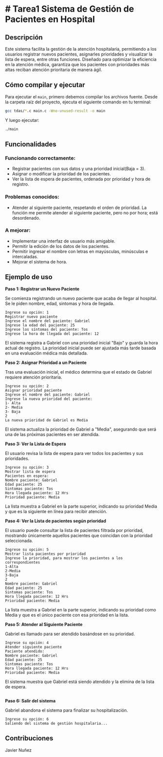 
# # Tarea1 Sistema de Gestión de Pacientes en Hospital

## Descripción

Este sistema facilita la gestión de la atención hospitalaria, permitiendo a los usuarios registrar nuevos pacientes, asignarles prioridades y visualizar la lista de espera, entre otras funciones. Diseñado para optimizar la eficiencia en la atención médica, garantiza que los pacientes con prioridades más altas reciban atención prioritaria de manera ágil.

## Cómo compilar y ejecutar

Para ejecutar el `main`, primero debemos compilar los archivos fuente. Desde la carpeta raíz del proyecto, ejecuta el siguiente comando en tu terminal:

```bash
gcc tdas/*.c main.c -Wno-unused-result -o main
```
Y luego ejecutar:

```bash
./main
```

## Funcionalidades

### Funcionando correctamente:
- Registrar pacientes con sus datos y una prioridad inicial(Baja = 3).
- Asignar o modificar la prioridad de los pacientes.
- Ver la lista de espera de pacientes, ordenada por prioridad y hora de registro.

### Problemas conocidos:

- Atender al siguiente paciente, respetando el orden de prioridad. La función me permite atender al siguiente paciente, pero no por hora; está desordenado. 

### A mejorar:

- Implementar una interfaz de usuario más amigable.
- Permitir la edición de los datos de los pacientes.
- Permitir ingresar el nombre con letras en mayúsculas, minúsculas e intercaladas.
- Mejorar el sistema de hora.

## Ejemplo de uso

**Paso 1: Registrar un Nuevo Paciente**

Se comienza registrando un nuevo paciente que acaba de llegar al hospital. Se le piden nombre, edad, sintomas y hora de llegada.

```
Ingrese su opción: 1
Registrar nuevo paciente
Ingrese el nombre del paciente: Gabriel
Ingrese la edad del paciente: 25
Ingrese los síntomas del paciente: Tos
Ingrese la hora de llegada del paciente: 12
```

El sistema registra a Gabriel con una prioridad inicial "Bajo" y guarda la hora actual de registro. La prioridad inicial puede ser ajustada más tarde basada en una evaluación médica más detallada.

**Paso 2: Asignar Prioridad a un Paciente**

Tras una evaluación inicial, el médico determina que el estado de Gabriel requiere atención prioritaria.

```
Ingrese su opción: 2
Asignar prioridad paciente
Ingrese el nombre del paciente: Gabriel
Ingrese la nueva prioridad del paciente:
1- Alta
2- Media
3- Baja
2
La nueva prioridad de Gabriel es Media
```

El sistema actualiza la prioridad de Gabriel a "Media", asegurando que será una de las próximas pacientes en ser atendida.

**Paso 3: Ver la Lista de Espera**

El usuario revisa la lista de espera para ver todos los pacientes y sus prioridades.

```
Ingrese su opción: 3
Mostrar lista de espera
Pacientes en espera: 
Nombre paciente: Gabriel
Edad paciente: 25
Sintomas paciente: Tos
Hora llegada paciente: 12 Hrs
Prioridad paciente: Media
```

La lista muestra a Gabriel en la parte superior, indicando su prioridad Media y que es la siguiente en línea para recibir atención.

**Paso 4: Ver la Lista de pacientes según prioridad**

El usuario puede consultar la lista de pacientes filtrada por prioridad, mostrando únicamente aquellos pacientes que coincidan con la prioridad seleccionada.

```
Ingrese su opción: 5
Mostrar lista pacientes por prioridad
Ingrese la prioridad, para mostrar los pacientes a los correspondientes
1-Alta
2-Media
3-Baja
2
Nombre paciente: Gabriel
Edad paciente: 25
Sintomas paciente: Tos
Hora llegada paciente: 12 Hrs
Prioridad paciente: Media
```

La lista muestra a Gabriel en la parte superior, indicando su prioridad como Media y que es el único paciente con esa prioridad en la lista.

**Paso 5: Atender al Siguiente Paciente**

Gabriel es llamado para ser atendido basándose en su prioridad.

```
Ingrese su opción: 4
Atender siguiente paciente
Paciente atendido:
Nombre paciente: Gabriel
Edad paciente: 25
Sintomas paciente: Tos
Hora llegada paciente: 12 Hrs
Prioridad paciente: Media
```

El sistema muestra que Gabriel está siendo atendido y la elimina de la lista de espera.

##

**Paso 6: Salir del sistema**

Gabriel abandona el sistema para finalizar su hospitalización.

```
Ingrese su opción: 6
Saliendo del sistema de gestión hospitalaria...
```

## Contribuciones

Javier Nuñez
